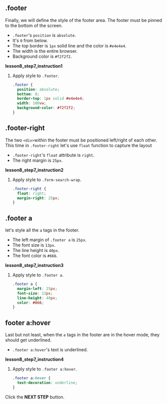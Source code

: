 ## .footer
Finally, we will define the style of the footer area. The footer must be pinned to the bottom of the screen.
* `.footer`'s `position` is `absolute`.
* It's `0` from below.
* The top border is `1px` solid line and the color is `#e4e4e4`.
* The width is the entire browser.
* Background color is `#f2f2f2`.

**lesson8_step7_instruction1**
1. Apply style to `.footer`.
    ```css
    .footer {
      position: absolute;
      bottom: 0;
      border-top: 1px solid #e4e4e4;
      width: 100vw;
      background-color: #f2f2f2;
    }
    ```



## .footer-right
The two `<div>`within the footer must be positioned left/right of each other. This time in `.footer-right` let's use `float` function to capture the layout
- `.footer-right`'s `float` attribute is `right`.
- The right margin is `25px`.

**lesson8_step7_instruction2**
1. Apply style to `.form-search-wrap`.
   ```css
   .footer-right {
     float: right;
     margin-right: 25px;
   }
   ```



## .footer a
let's style all the `a` tags in the footer.
- The left margin of `.footer a` is `25px`.
- The font size is `13px`.
- The line height is `40px`.
- The font color is `#666`. 

**lesson8_step7_instruction3**
1. Apply style to `.footer a`.
   ```css
   .footer a {
     margin-left: 25px;
     font-size: 13px;
     line-height: 40px;
     color: #666;
   }
   ```



## footer a:hover
Last but not least, when the `a` tags in the footer are in the hover mode, they should get underlined.    
- `.footer a:hover`'s text is underlined.

**lesson8_step7_instruction4**
1. Apply style to `.footer a:hover`.
   ```css
   .footer a:hover {
     text-decoration: underline;
   }
   ```



Click the **NEXT STEP** button.